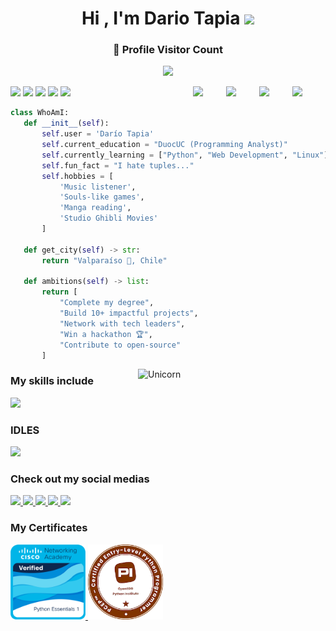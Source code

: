 <h1 align="center"><b>Hi , I'm Dario Tapia </b><img src="https://media.giphy.com/media/hvRJCLFzcasrR4ia7z/giphy.gif" width="35"></h1>
<div align=center>
  <h3><b>📍 Profile Visitor Count</b></h3>
</div>
<p align="center" >   
  <img src="https://profile-counter.glitch.me/DarioTapiaPy/count.svg" />  
</p>
<p align="left">
    <img src="https://media.tenor.com/hH7RVruIvCsAAAAj/jirasol.gif" width="50">
    <img src="https://media.tenor.com/hH7RVruIvCsAAAAj/jirasol.gif" width="50">
    <img src="https://media.tenor.com/RKwYeBPr3pEAAAAm/me.webp" width="50">
    <img src="https://media.tenor.com/RKwYeBPr3pEAAAAm/me.webp" width="50">
    <img src="https://media.tenor.com/RKwYeBPr3pEAAAAm/me.webp" width="50">
    <img align="right" src="https://media.tenor.com/MJssZUVyS9UAAAAi/plants-vs-zombies-zombie.gif" width="53">
    <img align="right" src="https://media.tenor.com/MJssZUVyS9UAAAAi/plants-vs-zombies-zombie.gif" width="53">
    <img align="right" src="https://media.tenor.com/MJssZUVyS9UAAAAi/plants-vs-zombies-zombie.gif" width="53">
    <img align="right" src="https://media.tenor.com/MJssZUVyS9UAAAAi/plants-vs-zombies-zombie.gif" width="53">
</p>

 ```python
class WhoAmI:
    def __init__(self):
        self.user = 'Darío Tapia'
        self.current_education = "DuocUC (Programming Analyst)"
        self.currently_learning = ["Python", "Web Development", "Linux"]
        self.fun_fact = "I hate tuples..."
        self.hobbies = [
            'Music listener', 
            'Souls-like games',
            'Manga reading',
            'Studio Ghibli Movies'
        ]
    
    def get_city(self) -> str:
        return "Valparaíso 🌊, Chile"
    
    def ambitions(self) -> list:
        return [
            "Complete my degree",
            "Build 10+ impactful projects",
            "Network with tech leaders",
            "Win a hackathon 🏆",
            "Contribute to open-source"
        ]

 ```
<img align="right" width=300px alt="Unicorn" src="https://media.tenor.com/RLgI4fQWhIYAAAAj/fantome-sexyfantome.gifp" />

### My skills include
<img src = "https://img.shields.io/badge/python-3670A0?style=for-the-badge&logo=python&logoColor=ffdd54">

### IDLES
<img src = "https://img.shields.io/badge/Visual%20Studio%20Code-0078d7.svg?style=for-the-badge&logo=visual-studio-code&logoColor=white">

### Check out my social medias
<a href= "https://www.instagram.com/blankzzz._/" >
  <img src ="https://img.shields.io/badge/Instagram-%23E4405F.svg?style=for-the-badge&logo=Instagram&logoColor=white">
<a href= "https://open.spotify.com/user/21v5rgvtomrhj3qziucjyhgti">
  <img src ="https://img.shields.io/badge/Spotify-1ED760?style=for-the-badge&logo=spotify&logoColor=white">
<a href= "https://discord.gg/SBMKW8pxsv">
  <img src ="https://img.shields.io/badge/Discord-%235865F2.svg?style=for-the-badge&logo=discord&logoColor=white">
<a href ="https://x.com/loveofunicorns">
  <img src = "https://img.shields.io/badge/X-%23000000.svg?style=for-the-badge&logo=X&logoColor=white">
<a href ="https://www.twitch.tv/princessmoon1">
  <img src = "https://img.shields.io/badge/Twitch-%239146FF.svg?style=for-the-badge&logo=Twitch&logoColor=white">
</a>

### My Certificates
<a href="https://www.credly.com/badges/25bc7034-2ea0-4904-ad0d-c2b98a6c7bd1/public_url" target="_blank">
  <img src="https://github.com/DarioTapiaPy/DarioTapiaPy/blob/main/assets/python-essentials-1.1.png?raw=true" width="120">
</a>

<a href="https://www.credly.com/badges/2e87714b-8646-4da8-a6d3-9d2838af8a98/public_url" target="_blank">
  <img src="https://github.com/DarioTapiaPy/DarioTapiaPy/blob/main/assets/pcep-30-02-pcep-certified-entry-level-python-progra.png?raw=true" width="120">
</a>
